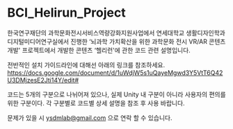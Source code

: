 # BCI_Helirun_Project
한국연구재단의 과학문화전시서비스역량강화지원사업에서 연세대학교 생활디자인학과 디지털미디어연구실에서 진행한 ‘뇌과학 가치확산을 위한 과학문화 전시 VR/AR 콘텐츠 개발' 프로젝트에서 개발한 콘텐츠 ‘헬리런'에 관한 코드 관련 설명입니다. 

전반적인 설치 가이드라인에 대해선 아래의 링크를 참조하세요. 
https://docs.google.com/document/d/1uWdjW5s1uQayeMgwd3Y5VtT6Q42U3DMjzesE2Jti14Y/edit#

코드는 5개의 구분으로 나뉘어져 있으나, 실제 Unity 내 구분이 아니라 사용자의 편의를 위한 구분이다. 각 구분별로 코드별 상세 설명을 참조 후 사용 바랍니다. 

문제가 있을 시 ysdmlab@gmail.com 으로 연락 할 수 있습니다. 
